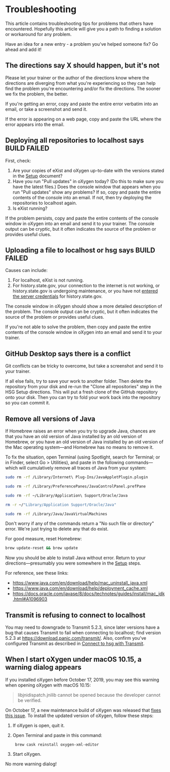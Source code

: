 # Troubleshooting

This article contains troubleshooting tips for problems that others have encountered. Hopefully this article will give you a path to finding a solution or workaround for any problem.

Have an idea for a new entry - a problem you've helped someone fix? Go ahead and add it!

## The directions say X should happen, but it's not

Please let your trainer or the author of the directions know where the directions are diverging from what you're experiencing so they can help find the problem you're encountering and/or fix the directions. The sooner we fix the problem, the better.

If you're getting an error, copy and paste the entire error verbatim into an email, or take a screenshot and send it. 

If the error is appearing on a web page, copy and paste the URL where the error appears into the email.

## Deploying all repositories to localhost says BUILD FAILED

First, check:

1. Are your copies of eXist and oXygen up-to-date with the versions stated in the [Setup](setup) document?
1. Have you run "Pull updates" in oXygen today? (Do this to make sure you have the latest files.) Does the console window that appears when you run "Pull updates" show any problems? If so, copy and paste the entire contents of the console into an email. If not, then try deploying the repositories to localhost again.
1. Is eXist running?

If the problem persists, copy and paste the entire contents of the console window in oXygen into an email and send it to your trainer. The console output can be cryptic, but it often indicates the source of the problem or provides useful clues.

## Uploading a file to localhost or hsg says BUILD FAILED

Causes can include:

1. For localhost, eXist is not running.
2. For history.state.gov, your connection to the internet is not working, or history.state.gov is undergoing maintenance, or you have not [entered the server credentials](https://github.com/HistoryAtState/hsg-project/wiki/setup#publish-your-work-to-hsg) for history.state.gov. 

The console window in oXygen should show a more detailed description of the problem. The console output can be cryptic, but it often indicates the source of the problem or provides useful clues. 

If you're not able to solve the problem, then copy and paste the entire contents of the console window in oXygen into an email and send it to your trainer.

## GitHub Desktop says there is a conflict

Git conflicts can be tricky to overcome, but take a screenshot and send it to your trainer. 

If all else fails, try to save your work to another folder. Then delete the repository from your disk and re-run the "Clone all repositories" step in the HSG Setup directions. This will put a fresh clone of the GitHub repository onto your disk. Then you can try to fold your work back into the repository so you can commit it.

## Remove all versions of Java

If Homebrew raises an error when you try to upgrade Java, chances are that you have an old version of Java installed by an old version of Homebrew, or you have an old version of Java installed by an old version of the Mac operating system—and Homebrew has no means to remove it. 

To fix the situation, open Terminal (using Spotlight, search for Terminal; or in Finder, select Go > Utilities), and paste in the following commands—which will cumulatively remove all traces of Java from your system:

```bash
sudo rm -rf /Library/Internet\ Plug-Ins/JavaAppletPlugin.plugin 

sudo rm -rf /Library/PreferencePanes/JavaControlPanel.prefPane 

sudo rm -rf ~/Library/Application\ Support/Oracle/Java

rm -r ~/"Library/Application Support/Oracle/Java"

sudo rm -rf /Library/Java/JavaVirtualMachines
```

Don't worry if any of the commands return a "No such file or directory" error. We're just trying to delete any that do exist.

For good measure, reset Homebrew:

```bash
brew update-reset && brew update
```

Now you should be able to install Java without error. Return to your directions—presumably you were somewhere in the [Setup](Setup) steps.

For reference, see these links:

- https://www.java.com/en/download/help/mac_uninstall_java.xml
- https://www.java.com/en/download/help/deployment_cache.xml
- https://docs.oracle.com/javase/8/docs/technotes/guides/install/mac_jdk.html#A1096903

## Transmit is refusing to connect to localhost

You may need to downgrade to Transmit 5.2.3, since later versions have a bug that causes Transmit to fail when connecting to localhost; find version 5.2.3 at https://download.panic.com/transmit/. Also, confirm you've configured Transmit as described in [Connect to hsg with Transmit](setup#connect-to-hsg-with-transmit).

## When I start oXygen under macOS 10.15, a warning dialog appears

If you installed oXygen before October 17, 2019, you may see this warning when opening oXygen with macOS 10.15:

> libjnidispatch.jnilib cannot be opened because the developer cannot be verified.

On October 17, a new maintenance build of oXygen was released that [fixes this issue](https://www.oxygenxml.com/build_history.html#2019101513). To install the updated version of oXygen, follow these steps:

1. If oXygen is open, quit it.
1. Open Terminal and paste in this command: 

        brew cask reinstall oxygen-xml-editor

1. Start oXygen. 

No more warning dialog!